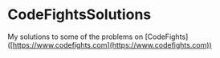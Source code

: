 # CodeFightsSolutions
My solutions to some of the problems on [CodeFights] ([https://www.codefights.com](https://www.codefights.com))
